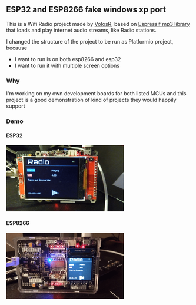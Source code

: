 ## ESP32 and ESP8266 fake windows xp port

This is a Wifi Radio project made by [VolosR](https://github.com/VolosR/TTGOInternetStation), based on [Espressif mp3 library](https://github.com/espressif/ESP8266_MP3_DECODER) that loads and play internet audio streams, like Radio stations.

I changed the structure of the project to be run as Platformio project, because
- I want to run is on both esp8266 and esp32
- I want to run it with multiple screen options
 
### Why

I'm working on my own development boards for both listed MCUs and this project is a good demonstration of kind of projects they would happily support

### Demo

#### ESP32

![esp32](/doc/demo/VID_20211223_214636.gif)

#### ESP8266

![esp8266](/doc/demo/VID_20211223_220631.gif)
